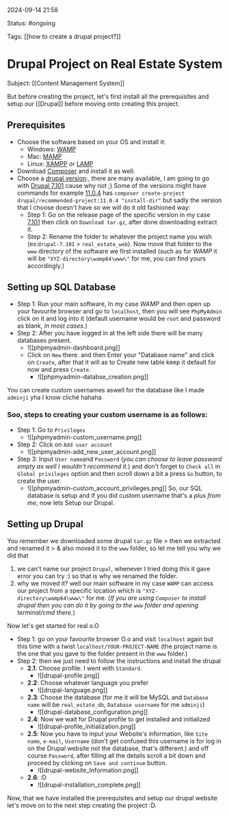 2024-09-14 21:58

Status: #ongoing

Tags: [[how to create a drupal project?]]

# Drupal Project on Real Estate System
Subject: [[Content Management System]]

But before creating the project, let's first install all the prerequisites and setup our [[Drupal]] before moving onto creating this project. 
## Prerequisites
- Choose the software based on your OS and install it:
	- Windows: [WAMP](https://wampserver.aviatechno.net/)
	- Mac: [MAMP](https://www.mamp.info/en/downloads/)
	- Linux: [XAMPP](https://www.apachefriends.org/download.html) or [LAMP](https://ampps.com/lamp/)
- Download [Composer](https://getcomposer.org/download/) and install it as well.
- Choose a [drupal version](https://www.drupal.org/project/drupal/releases/):, there are many available, I am going to go with [Drupal 7.101](https://www.drupal.org/project/drupal/releases/7.101) cause why not ;) Some of the versions might have commands for example [11.0.4](https://www.drupal.org/project/drupal/releases/11.0.4) has `composer create-project drupal/recommended-project:11.0.4 "install-dir"` but sadly the version that I choose doesn't have so we will do it old fashioned way:
	- Step 1: Go on the release page of the specific version in my case [7.101](https://www.drupal.org/project/drupal/releases/7.101) then click on `Download tar.gz`, after done downloading extract it.
	- Step 2: Rename the folder to whatever the project name you wish (ex:`drupal-7.101` > `real_estate_web`). Now move that folder to the `www` directory of the software we first installed (such as for *WAMP* it will be `"XYZ-directory\wamp64\www\"` for me, you can find yours accordingly.)

## Setting up SQL Database
- Step 1: Run your main software, In my case *WAMP* and then open up your favourite browser and go to `localhost`, then you will see `PhpMyAdmin` click on it and log into it (default username would be  `root` and password as blank, *in most cases.*)
- Step 2: After you have logged in at the left side there will be many databases present.
	- ![[phpmyadmin-dashboard.png]]
	- Click on `New` there. and then Enter your "Database name" and click on `Create`, after that it will as to Create new table keep it default for now and press `Create`.
		- ![[phpmyadmin-databse_creation.png]]

You can create custom usernames aswell for the database like I made `adminji` yha I know cliché hahaha
### Soo, steps to creating your custom username is as follows: 
- Step 1: Go to `Privileges`
	- ![[phpmyadmin-custom_username.png]]
- Step 2: Click on `Add user account`
	- ![[phpmyadmin-add_new_user_account.png]]
- Step 3: Input `User name`and `Password` (*you can choose to leave password empty as well I wouldn't recommend it.*) and don't forget to `Check all` in `Global privileges` option and then scroll down a bit a press `Go` button, to create the user.
	- ![[phpmyadmin-custom_account_privileges.png]]
So, our SQL database is setup and if you did custom username that's a *plus from me*, now lets Setup our Drupal.

## Setting up Drupal
You remember we downloaded some drupal `tar.gz` file > then we extracted and renamed it > & also moved it to the `www` folder, so let me tell you why we did that
1. we can't name our project `Drupal`, whenever I tried doing this it gave error you can try :) so that is why we renamed the folder.
2. why we moved it? well our main software in my case `WAMP` can access our project from a specific location which is `"XYZ-directory\wamp64\www\"` for me. (*If you are using `Composer` to install drupal then you can do it by going to the `www` folder and opening terminal/cmd there.*)

Now let's get started for real o.O

- Step 1: go on your favourite browser O.o and visit `localhost` again but this time with a twist `localhost/YOUR-PROJECT-NAME` (the project name is the one that you gave to the folder present in the `www` folder.)
- Step 2: then we just need to follow the instructions and install the drupal
	- **2.1**: Choose profile: I went with `Standard`.
		- ![[drupal-profile.png]]
	- **2.2**: Choose whatever language you prefer
		- ![[drupal-language.png]]
	- **2.3**: Choose the database (for me it will be MySQL and `Database name` will be `real_estate_db`, `Database username` for me `adminji`)
		- ![[drupal-database_configuration.png]]
	- **2.4**: Now we wait for Drupal profile to get installed and initialized 
		- ![[drupal-profile_initialization.png]]
	- **2.5**: Now you have to input your Website's information, like `Site name`, `e-mail`, `Username` (don't get confused this username is for log in on the Drupal website not the database, that's different.) and off course `Password`, after filling all the details scroll a bit down and proceed by clicking on `Save and continue` button.
		- ![[drupal-website_Information.png]]
	- **2.6**: :D
		- ![[drupal-installation_complete.png]]

Now, that we have installed the prerequisites and setup our drupal website let's move on to the next step creating the project :D.